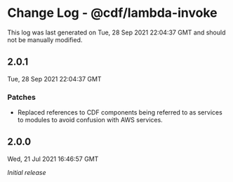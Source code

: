 # Change Log - @cdf/lambda-invoke

This log was last generated on Tue, 28 Sep 2021 22:04:37 GMT and should not be manually modified.

## 2.0.1
Tue, 28 Sep 2021 22:04:37 GMT

### Patches

- Replaced references to CDF components being referred to as services to modules to avoid confusion with AWS services.

## 2.0.0
Wed, 21 Jul 2021 16:46:57 GMT

_Initial release_

